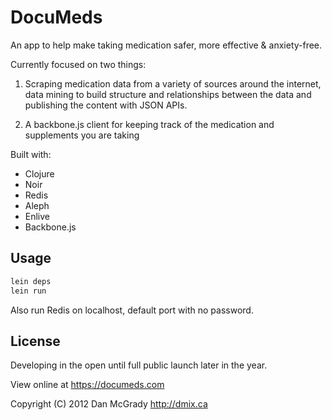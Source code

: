 # DocuMeds

An app to help make taking medication safer, more effective & anxiety-free.

Currently focused on two things:

1) Scraping medication data from a variety of sources around the internet, data mining to build structure and  relationships between the data and publishing the content with JSON APIs. 

2) A backbone.js client for keeping track of the medication and supplements you are taking

Built with:

- Clojure
- Noir
- Redis
- Aleph
- Enlive
- Backbone.js

## Usage

```bash
lein deps
lein run
```

Also run Redis on localhost, default port with no password.

## License

Developing in the open until full public launch later in the year.

View online at https://documeds.com

Copyright (C) 2012 Dan McGrady http://dmix.ca